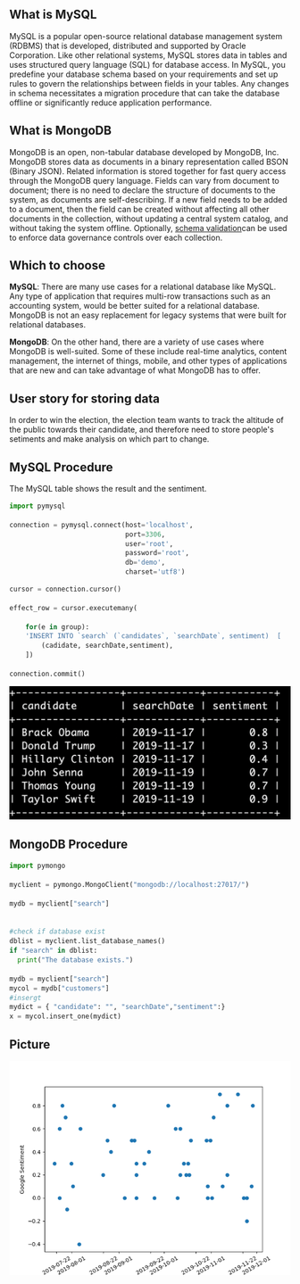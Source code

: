 ## What is MySQL

MySQL is a popular open-source relational database management system (RDBMS) that is developed, distributed and supported by Oracle Corporation. Like other relational systems, MySQL stores data in tables and uses structured query language (SQL) for database access. In MySQL, you predefine your database schema based on your requirements and set up rules to govern the relationships between fields in your tables. Any changes in schema necessitates a migration procedure that can take the database offline or significantly reduce application performance.



## What is MongoDB

MongoDB is an open, non-tabular database developed by MongoDB, Inc. MongoDB stores data as documents in a binary representation called BSON (Binary JSON). Related information is stored together for fast query access through the MongoDB query language. Fields can vary from document to document; there is no need to declare the structure of documents to the system, as documents are self-describing. If a new field needs to be added to a document, then the field can be created without affecting all other documents in the collection, without updating a central system catalog, and without taking the system offline. Optionally, [schema validation](https://docs.mongodb.com/manual/core/schema-validation/index.html)can be used to enforce data governance controls over each collection.



## Which to choose

**MySQL**: There are many use cases for a relational database like MySQL. Any type of application that requires multi-row transactions such as an accounting system, would be better suited for a relational database. MongoDB is not an easy replacement for legacy systems that were built for relational databases.

**MongoDB**: On the other hand, there are a variety of use cases where MongoDB is well-suited. Some of these include real-time analytics, content management, the internet of things, mobile, and other types of applications that are new and can take advantage of what MongoDB has to offer.



## User story for storing data 

In order to win the election, the election team wants to track the altitude of the public towards their candidate, and therefore need to store people's setiments and make analysis on which part to change.



## MySQL Procedure

The MySQL table shows the result and the sentiment.



```python
import pymysql

connection = pymysql.connect(host='localhost',
                             port=3306,
                             user='root',
                             password='root',
                             db='demo',
                             charset='utf8')
```



```python
cursor = connection.cursor()
    
effect_row = cursor.executemany(
    
  	for(e in group):
  	'INSERT INTO `search` (`candidates`, `searchDate`, sentiment)  [
        (cadidate, searchDate,sentiment),
    ])
    
connection.commit()

```

![](https://github.com/AtlasWare123/mini3/blob/master/img/table.png)


## MongoDB Procedure

```python
import pymongo

myclient = pymongo.MongoClient("mongodb://localhost:27017/")

mydb = myclient["search"]


#check if database exist
dblist = myclient.list_database_names()
if "search" in dblist:
  print("The database exists.")

mydb = myclient["search"]
mycol = mydb["customers"]
#insergt
mydict = { "candidate": "", "searchDate","sentiment":}
x = mycol.insert_one(mydict)
```



## Picture
![](https://github.com/AtlasWare123/mini3/blob/master/img/Figure_1.png)








